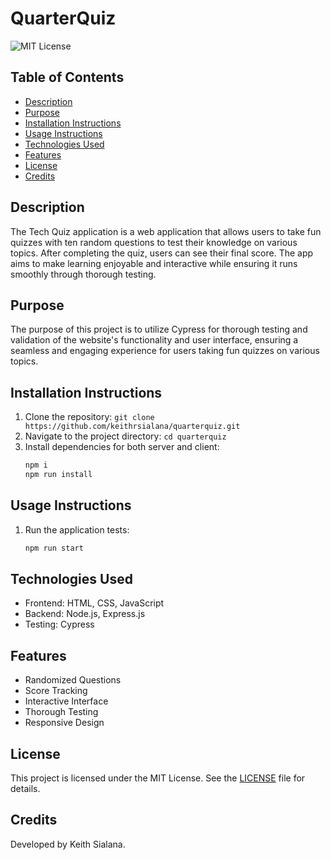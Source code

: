 # QuarterQuiz
![MIT License](https://img.shields.io/badge/License-MIT-blue.svg)

## Table of Contents
- [Description](#description)
- [Purpose](#purpose)
- [Installation Instructions](#installation-instructions)
- [Usage Instructions](#usage-instructions)
- [Technologies Used](#technologies-used)
- [Features](#features)
- [License](#license)
- [Credits](#credits)

## Description
The Tech Quiz application is a web application that allows users to take fun quizzes with ten random questions to test their knowledge on various topics. After completing the quiz, users can see their final score. The app aims to make learning enjoyable and interactive while ensuring it runs smoothly through thorough testing.

## Purpose
The purpose of this project is to utilize Cypress for thorough testing and validation of the website's functionality and user interface, ensuring a seamless and engaging experience for users taking fun quizzes on various topics.

## Installation Instructions
1. Clone the repository: `git clone https://github.com/keithrsialana/quarterquiz.git`
2. Navigate to the project directory: `cd quarterquiz`
3. Install dependencies for both server and client:
   ```bash
   npm i
   npm run install
   ```

## Usage Instructions
1. Run the application tests: 
    ```bash
    npm run start
    ```

## Technologies Used
- Frontend: HTML, CSS, JavaScript
- Backend: Node.js, Express.js
- Testing: Cypress

## Features
- Randomized Questions
- Score Tracking
- Interactive Interface
- Thorough Testing
- Responsive Design

## License
This project is licensed under the MIT License. See the [LICENSE](LICENSE) file for details.

## Credits
Developed by Keith Sialana.